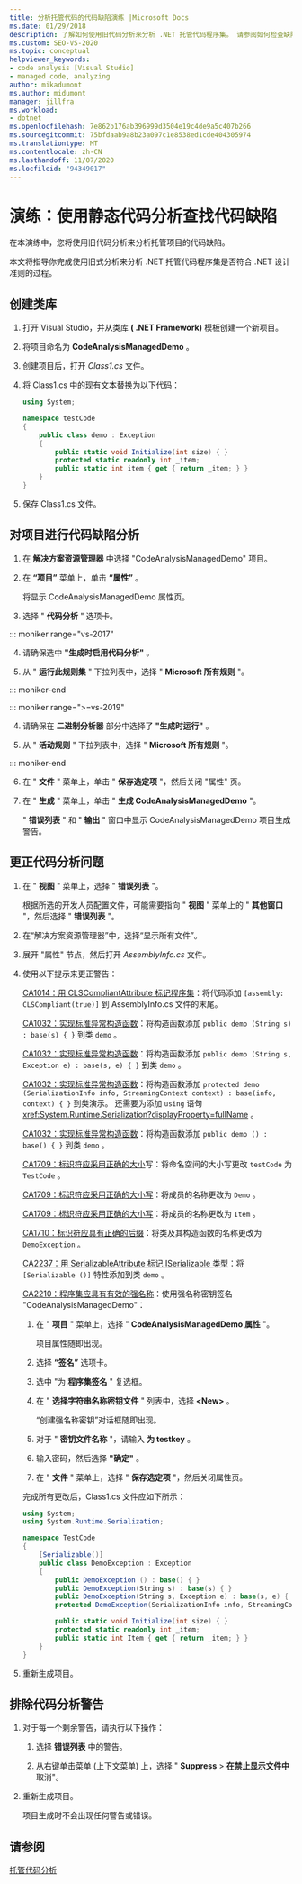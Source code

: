 ```yaml
---
title: 分析托管代码的代码缺陷演练 |Microsoft Docs
ms.date: 01/29/2018
description: 了解如何使用旧代码分析来分析 .NET 托管代码程序集。 请参阅如何检查缺陷以及是否符合 .NET 设计准则。
ms.custom: SEO-VS-2020
ms.topic: conceptual
helpviewer_keywords:
- code analysis [Visual Studio]
- managed code, analyzing
author: mikadumont
ms.author: midumont
manager: jillfra
ms.workload:
- dotnet
ms.openlocfilehash: 7e862b176ab396999d3504e19c4de9a5c407b266
ms.sourcegitcommit: 75bfdaab9a8b23a097c1e8538ed1cde404305974
ms.translationtype: MT
ms.contentlocale: zh-CN
ms.lasthandoff: 11/07/2020
ms.locfileid: "94349017"
---
```

# <a name="walkthrough-use-static-code-analysis-to-find-code-defects"></a>演练：使用静态代码分析查找代码缺陷

在本演练中，您将使用旧代码分析来分析托管项目的代码缺陷。

本文将指导你完成使用旧式分析来分析 .NET 托管代码程序集是否符合 .NET 设计准则的过程。

## <a name="create-a-class-library"></a>创建类库

1. 打开 Visual Studio，并从类库 **( .NET Framework)** 模板创建一个新项目。

1. 将项目命名为 **CodeAnalysisManagedDemo** 。

1. 创建项目后，打开 *Class1.cs* 文件。

1. 将 Class1.cs 中的现有文本替换为以下代码：

   ```csharp
   using System;

   namespace testCode
   {
       public class demo : Exception
       {
           public static void Initialize(int size) { }
           protected static readonly int _item;
           public static int item { get { return _item; } }
       }
   }
   ```

1. 保存 Class1.cs 文件。

## <a name="analyze-the-project-for-code-defects"></a>对项目进行代码缺陷分析

1. 在 **解决方案资源管理器** 中选择 "CodeAnalysisManagedDemo" 项目。

2. 在 **“项目”** 菜单上，单击 **“属性”** 。

   将显示 CodeAnalysisManagedDemo 属性页。

3. 选择 " **代码分析** " 选项卡。

::: moniker range="vs-2017"

4. 请确保选中 **"生成时启用代码分析"** 。

5. 从 " **运行此规则集** " 下拉列表中，选择 " **Microsoft 所有规则** "。

::: moniker-end

::: moniker range=">=vs-2019"

4. 请确保在 **二进制分析器** 部分中选择了 **"生成时运行"** 。

5. 从 " **活动规则** " 下拉列表中，选择 " **Microsoft 所有规则** "。

::: moniker-end

6. 在 " **文件** " 菜单上，单击 " **保存选定项** "，然后关闭 "属性" 页。

7. 在 " **生成** " 菜单上，单击 " **生成 CodeAnalysisManagedDemo** "。

    " **错误列表** " 和 " **输出** " 窗口中显示 CodeAnalysisManagedDemo 项目生成警告。

## <a name="correct-the-code-analysis-issues"></a>更正代码分析问题

1. 在 " **视图** " 菜单上，选择 " **错误列表** "。

    根据所选的开发人员配置文件，可能需要指向 " **视图** " 菜单上的 " **其他窗口** "，然后选择 " **错误列表** "。

1. 在“解决方案资源管理器”中，选择“显示所有文件”。

1. 展开 "属性" 节点，然后打开 *AssemblyInfo.cs* 文件。

1. 使用以下提示来更正警告：

   [CA1014：用 CLSCompliantAttribute 标记程序集](/dotnet/fundamentals/code-analysis/quality-rules/ca1014)：将代码添加 `[assembly: CLSCompliant(true)]` 到 AssemblyInfo.cs 文件的末尾。

   [CA1032：实现标准异常构造函数](/dotnet/fundamentals/code-analysis/quality-rules/ca1032)：将构造函数添加 `public demo (String s) : base(s) { }` 到类 `demo` 。

   [CA1032：实现标准异常构造函数](/dotnet/fundamentals/code-analysis/quality-rules/ca1032)：将构造函数添加 `public demo (String s, Exception e) : base(s, e) { }` 到类 `demo` 。

   [CA1032：实现标准异常构造函数](/dotnet/fundamentals/code-analysis/quality-rules/ca1032)：将构造函数添加 `protected demo (SerializationInfo info, StreamingContext context) : base(info, context) { }` 到类演示。 还需要为添加 `using` 语句 <xref:System.Runtime.Serialization?displayProperty=fullName> 。

   [CA1032：实现标准异常构造函数](/dotnet/fundamentals/code-analysis/quality-rules/ca1032)：将构造函数添加 `public demo () : base() { }` 到类 `demo` 。

   [CA1709：标识符应采用正确的大小](../code-quality/ca1709.md)写：将命名空间的大小写更改 `testCode` 为 `TestCode` 。

   [CA1709：标识符应采用正确的大小写](../code-quality/ca1709.md)：将成员的名称更改为 `Demo` 。

   [CA1709：标识符应采用正确的大小写](../code-quality/ca1709.md)：将成员的名称更改为 `Item` 。

   [CA1710：标识符应具有正确的后缀](/dotnet/fundamentals/code-analysis/quality-rules/ca1710)：将类及其构造函数的名称更改为 `DemoException` 。

   [CA2237：用 SerializableAttribute 标记 ISerializable 类型](/dotnet/fundamentals/code-analysis/quality-rules/ca2237)：将 `[Serializable ()]` 特性添加到类 `demo` 。

   [CA2210：程序集应具有有效的强名称](../code-quality/ca2210.md)：使用强名称密钥签名 "CodeAnalysisManagedDemo"：

   1. 在 " **项目** " 菜单上，选择 " **CodeAnalysisManagedDemo 属性** "。

      项目属性随即出现。

   1. 选择 **“签名”** 选项卡。

   1. 选中 "为 **程序集签名** " 复选框。

   1. 在 " **选择字符串名称密钥文件** " 列表中，选择 **\<New>** 。

      “创建强名称密钥”对话框随即出现。

   1. 对于 " **密钥文件名称** "，请输入 **为 testkey** 。

   1. 输入密码，然后选择 **"确定"** 。

   1. 在 " **文件** " 菜单上，选择 " **保存选定项** "，然后关闭属性页。

   完成所有更改后，Class1.cs 文件应如下所示：

   ```csharp
   using System;
   using System.Runtime.Serialization;

   namespace TestCode
   {
       [Serializable()]
       public class DemoException : Exception
       {
           public DemoException () : base() { }
           public DemoException(String s) : base(s) { }
           public DemoException(String s, Exception e) : base(s, e) { }
           protected DemoException(SerializationInfo info, StreamingContext context) : base(info, context) { }

           public static void Initialize(int size) { }
           protected static readonly int _item;
           public static int Item { get { return _item; } }
       }
   }
   ```

1. 重新生成项目。

## <a name="exclude-code-analysis-warnings"></a>排除代码分析警告

1. 对于每一个剩余警告，请执行以下操作：

    1. 选择 **错误列表** 中的警告。

    1. 从右键单击菜单 (上下文菜单) 上，选择 " **Suppress**  >  **在禁止显示文件中** 取消"。

1. 重新生成项目。

     项目生成时不会出现任何警告或错误。

## <a name="see-also"></a>请参阅

[托管代码分析](../code-quality/code-analysis-for-managed-code-overview.md)
